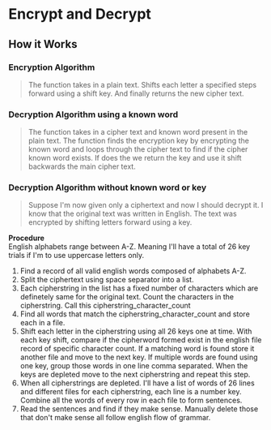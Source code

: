 # Encrypt and Decrypt


## How it Works
### Encryption Algorithm
> The function takes in a plain text. Shifts each letter a specified steps forward using a shift key. And finally returns the new cipher text.

### Decryption Algorithm using a known word
> The function takes in a cipher text and known word present in the plain text.
> The function finds the encryption key by encrypting the known word and loops through the cipher text to find if the cipher known word exists. If does the we return the key and use it shift backwards the main cipher text.

### Decryption Algorithm without known word or key
> Suppose I'm now given only a ciphertext and now I should decrypt it.
> I know that the original text was written in English. The text was encrypted by shifting letters forward using a key.

**Procedure** \
English alphabets range between A-Z. Meaning I'll have a total of 26 key trials if I'm to use uppercase letters only.
1. Find a record of all valid english words composed of alphabets A-Z.
2. Split the ciphertext using space separator into a list.
3. Each cipherstring in the list has a fixed number of characters which are definetely same for the original text. Count the characters in the cipherstring. Call this cipherstring_character_count 
4. Find all words that match the cipherstring_character_count and store each in a file.
5. Shift each letter in the cipherstring using all 26 keys one at time. With each key shift, compare if the cipherword formed exist in the english file record of specific character count. If a matching word is found store it another file and move to the next key. If multiple words are found using one key, group those words in one line comma separated. When the keys are depleted move to the next cipherstring and repeat this step.
6. When all cipherstrings are depleted. I'll have a list of words of 26 lines and different files for each cipherstring, each line is a number key. Combine all the words of every row in each file to form sentences.
7. Read the sentences and find if they make sense. Manually delete those that don't make sense all follow english flow of grammar.   
